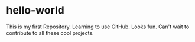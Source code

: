 # hello-world
This is my first Repository. Learning to use GitHub. Looks fun. Can't wait to contribute to all these cool projects.
